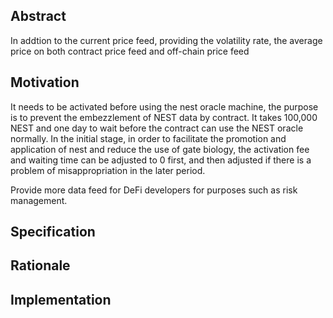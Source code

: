 ## Abstract

In addtion to the current price feed, providing the volatility rate, the average price on both contract price feed and off-chain price feed

## Motivation

It needs to be activated before using the nest oracle machine, the purpose is to prevent the embezzlement of NEST data by contract. It takes 100,000 NEST and one day to wait before the contract can use the NEST oracle normally. In the initial stage, in order to facilitate the promotion and application of nest and reduce the use of gate biology, the activation fee and waiting time can be adjusted to 0 first, and then adjusted if there is a problem of misappropriation in the later period.

Provide more data feed for DeFi developers for purposes such as risk management.

## Specification

## Rationale

## Implementation
